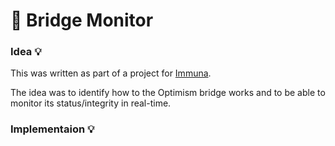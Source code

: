 # 🌉 Bridge Monitor


### Idea 💡

This was written as part of a project for [Immuna](https://immuna.xyz).

The idea was to identify how to the Optimism bridge works and to be able to monitor its status/integrity in real-time.

### Implementaion 💡